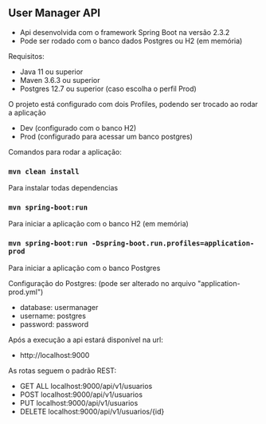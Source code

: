 ## User Manager API

 - Api desenvolvida com o framework Spring Boot na versão 2.3.2
 - Pode ser rodado com o banco dados Postgres ou H2 (em memória)

Requisitos:
 - Java 11 ou superior
 - Maven 3.6.3 ou superior
 - Postgres 12.7 ou superior (caso escolha o perfil Prod)

O projeto está configurado com dois Profiles, podendo ser trocado ao rodar a aplicação
 - Dev (configurado com o banco H2)
 - Prod (configurado para acessar um banco postgres)


Comandos para rodar a aplicação:

### `mvn clean install`
Para instalar todas dependencias

### `mvn spring-boot:run`
Para iniciar a aplicação com o banco H2 (em memória)

### `mvn spring-boot:run -Dspring-boot.run.profiles=application-prod`
Para iniciar a aplicação com o banco Postgres


Configuração do Postgres: (pode ser alterado no arquivo "application-prod.yml")
 - database: usermanager
 - username: postgres
 - password: password


Após a execução a api estará disponível na url:
 - http://localhost:9000


As rotas seguem o padrão REST:

 - GET ALL    localhost:9000/api/v1/usuarios
 - POST       localhost:9000/api/v1/usuarios
 - PUT        localhost:9000/api/v1/usuarios
 - DELETE     localhost:9000/api/v1/usuarios/{id}
